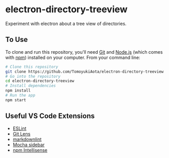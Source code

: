 # electron-directory-treeview

Experiment with electron about a tree view of directories.

## To Use

To clone and run this repository, you'll need [Git](https://git-scm.com) and [Node.js](https://nodejs.org/en/download/) (which comes with [npm](http://npmjs.com)) installed on your computer. From your command line:

```bash
# Clone this repository
git clone https://github.com/TomoyukiAota/electron-directory-treeview
# Go into the repository
cd electron-directory-treeview
# Install dependencies
npm install
# Run the app
npm start
```

## Useful VS Code Extensions

- [ESLint](https://marketplace.visualstudio.com/items?itemName=dbaeumer.vscode-eslint)
- [Git Lens](https://marketplace.visualstudio.com/items?itemName=eamodio.gitlens)
- [markdownlint](https://marketplace.visualstudio.com/items?itemName=DavidAnson.vscode-markdownlint)
- [Mocha sidebar](https://marketplace.visualstudio.com/items?itemName=maty.vscode-mocha-sidebar)
- [npm Intellisense](https://marketplace.visualstudio.com/items?itemName=christian-kohler.npm-intellisense)